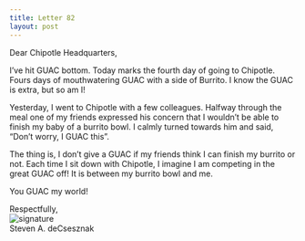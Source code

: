 ```yaml
---
title: Letter 82
layout: post
---
```


Dear Chipotle Headquarters, 

I’ve hit GUAC bottom.  Today marks the fourth day of going to Chipotle.  Fours days of mouthwatering GUAC with a side of Burrito.   I know the GUAC is extra, but so am I!  

Yesterday, I went to Chipotle with a few colleagues.  Halfway through the meal one of my friends expressed his concern that I wouldn’t be able to finish my baby of a burrito bowl.   I calmly turned towards him and said, “Don’t worry, I GUAC this”. 

The thing is, I don’t give a GUAC if my friends think I can finish my burrito or not. Each time I sit down with Chipotle, I imagine I am competing in the great GUAC off!  It is between my burrito bowl and me.  

You GUAC my world!

Respectfully,<br>
![signature](https://fontmeme.com/permalink/200925/c101f6549bbb85c94b3d8b47e8b8e244.png)<br>
Steven A. deCsesznak